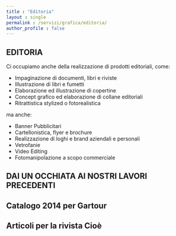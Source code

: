 ```yaml
---
title : "Editoria"
layout : single
permalink : /servizi/grafica/editoria/
author_profile : false
---
```

## EDITORIA

Ci occupiamo anche della realizzazione di prodotti editoriali, come:

  * Impaginazione di documenti, libri e riviste 
  * Illustrazione di libri e fumetti 
  * Elaborazione ed illustrazione di copertine 
  * Concept grafico ed elaborazione di collane editoriali 
  * Ritrattistica stylized o fotorealistica 

ma anche:

  * Banner Pubblicitari 
  * Cartellonistica, flyer e brochure 
  * Realizzazione di loghi e brand aziendali e personali 
  * Vetrofanie 
  * Video Editing 
  * Fotomanipolazione a scopo commerciale 

## DAI UN OCCHIATA AI NOSTRI LAVORI PRECEDENTI



## Catalogo 2014 per Gartour



## Articoli per la rivista Cioè

